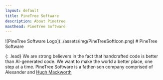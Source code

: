 ```yaml
---
layout: default
title: PineTree Software
description: About Pinetree
masthead: PineTree Software
---
```


<!-- Main hero unit for a primary marketing message or call to action -->
<div class="jumbotron" markdown="1">
![PineTree Software Logo](../assets/img/PineTreeSoftIcon.png)
# PineTree Software

{: .lead}
We are strong believers in the fact that handcrafted code is better than AI-generated code.
We want to make the world a better place, one step at a time. PineTree Software is a father-son company comprised of Alexander and [Hugh Mackworth](https://about.me/Hugh)
</div>
